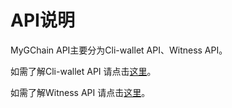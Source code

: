 # API说明

MyGChain API主要分为Cli-wallet API、Witness API。

如需了解Cli-wallet API 请点击[这里](/api/cli-wallet-api.md)。

如需了解Witness API 请点击[这里](/api/witness-api.md)。

